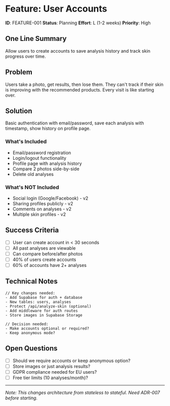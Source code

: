# Feature: User Accounts

**ID**: FEATURE-001
**Status**: Planning
**Effort**: L (1-2 weeks)
**Priority**: High

## One Line Summary
Allow users to create accounts to save analysis history and track skin progress over time.

## Problem
Users take a photo, get results, then lose them. They can't track if their skin is improving with the recommended products. Every visit is like starting over.

## Solution
Basic authentication with email/password, save each analysis with timestamp, show history on profile page.

### What's Included
- Email/password registration
- Login/logout functionality
- Profile page with analysis history
- Compare 2 photos side-by-side
- Delete old analyses

### What's NOT Included
- Social login (Google/Facebook) - v2
- Sharing profiles publicly - v2
- Comments on analyses - v2
- Multiple skin profiles - v2

## Success Criteria
- [ ] User can create account in < 30 seconds
- [ ] All past analyses are viewable
- [ ] Can compare before/after photos
- [ ] 40% of users create accounts
- [ ] 60% of accounts have 2+ analyses

## Technical Notes
```
// Key changes needed:
- Add Supabase for auth + database
- New tables: users, analyses
- Protect /api/analyze-skin (optional)
- Add middleware for auth routes
- Store images in Supabase Storage

// Decision needed:
- Make accounts optional or required?
- Keep anonymous mode?
```

## Open Questions
- [ ] Should we require accounts or keep anonymous option?
- [ ] Store images or just analysis results?
- [ ] GDPR compliance needed for EU users?
- [ ] Free tier limits (10 analyses/month)?

---
*Note: This changes architecture from stateless to stateful. Need ADR-007 before starting.*